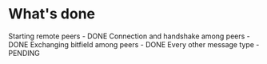 # What's done
Starting remote peers - DONE
Connection and handshake among peers - DONE
Exchanging bitfield among peers - DONE
Every other message type - PENDING